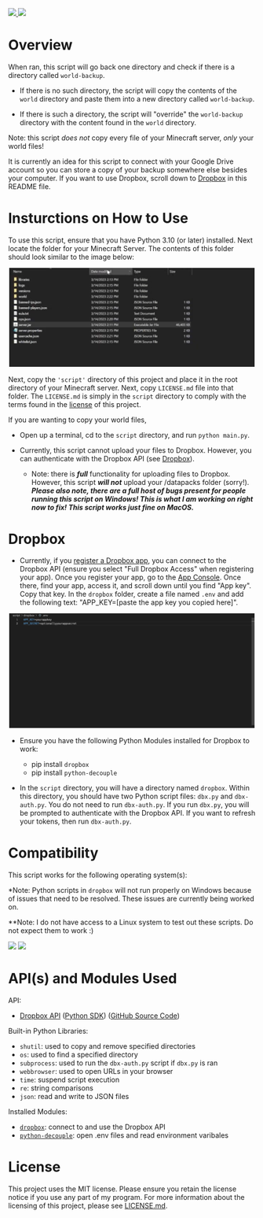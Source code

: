 <span>
    <a href="https://github.com/dropbox/dropbox-sdk-python" target="_blank">
        <img src="https://img.shields.io/badge/Dropbox%20API-v11.36.1-blue.svg?style=for-the-badge&logo=Dropbox&style=plastic"></img>
    </a>
</span>
<span>
    <img src="https://img.shields.io/badge/project%20status-in%20active%20development-brightgreen"></img>
</span>


# Overview 

When ran, this script will go back one directory and check if there is a directory called ```world-backup```.  
- If there is no such directory, the script will copy the contents of the ```world``` directory and paste them into a new directory called ```world-backup```.  

- If there is such a directory, the script will "override" the ```world-backup``` directory with the content found in the ```world``` directory.

Note: this script *does not* copy every file of your Minecraft server, *only* your world files!

It is currently an idea for this script to connect with your Google Drive account so you can store a copy of your backup somewhere else besides your computer.  If you want to use Dropbox, scroll down to [Dropbox](#dropbox) in this README file.

# Insturctions on How to Use

To use this script, ensure that you have Python 3.10 (or later) installed.  Next locate the folder for your Minecraft Server.  The contents of this folder should look similar to the image below:

<div align="center">
    <img src="images/server-files.png" width="500px">
</div>

Next, copy the ```'script'``` directory of this project and place it in the root directory of your Minecraft server. Next, copy ```LICENSE.md``` file into that folder.  The ```LICENSE.md``` is simply in the ```script``` directory to comply with the terms found in the [license](LICENSE.md) of this project.  

If you are wanting to copy your world files,

- Open up a terminal, cd to the ```script``` directory, and run ```python main.py```.

- Currently, this script cannot upload your files to Dropbox.  However, you can authenticate with the Dropbox API (see [Dropbox](#dropbox)).

    - Note: there is ***full*** functionality for uploading files to Dropbox.  However, this script ***will not*** upload your /datapacks folder (sorry!).  ***Please also note, there are a full host of bugs present for people running this script on Windows!  This is what I am working on right now to fix!  This script works just fine on MacOS.*** 

# Dropbox

- Currently, if you [register a Dropbox app](https://www.dropbox.com/developers/apps/create), you can connect to the Dropbox API (ensure you select "Full Dropbox Access" when registering your app).  Once you register your app, go to the [App Console](https://www.dropbox.com/developers/apps).  Once there, find your app, access it, and scroll down until you find "App key".  Copy that key.  In the ```dropbox``` folder, create a file named ```.env``` and add the following text: "APP_KEY=[paste the app key you copied here]".

<div align="center">
    <img src="images/env-variables.png" width="500px">
</div>

- Ensure you have the following Python Modules installed for Dropbox to work:

    - pip install ```dropbox```
    - pip install ```python-decouple```

- In the ```script``` directory, you will have a directory named ```dropbox```.  Within this directory, you should have two Python script files: ```dbx.py``` and ```dbx-auth.py```.  You do not need to run ```dbx-auth.py```.  If you run ```dbx.py```, you will be prompted to authenticate with the Dropbox API.  If you want to refresh your tokens, then run ```dbx-auth.py```.

# Compatibility

This script works for the following operating system(s):

*Note: Python scripts in ```dropbox``` will not run properly on Windows because of issues that need to be resolved.  These issues are currently being worked on.

**Note: I do not have access to a Linux system to test out these scripts.  Do not expect them to work :)

<span>
    <img src="https://upload.wikimedia.org/wikipedia/commons/b/b6/Cropped-Windows10-icon.png" width=75px>
</span>
<span>
    <img src="https://upload.wikimedia.org/wikipedia/commons/thumb/1/1b/Apple_logo_grey.svg/1280px-Apple_logo_grey.svg.png" width=60px>
</span>


# API(s) and Modules Used 

API:

- [Dropbox API](https://www.dropbox.com/developers) ([Python SDK](https://www.dropbox.com/developers/documentation/python)) ([GitHub Source Code](https://github.com/dropbox/dropbox-sdk-python))

Built-in Python Libraries:

- ```shutil```: used to copy and remove specified directories
- ```os```: used to find a specified directory
- ```subprocess```: used to run the ```dbx-auth.py``` script if ```dbx.py``` is ran
- ```webbrowser```: used to open URLs in your browser
- ```time```: suspend script execution
- ```re```: string comparisons
- ```json```: read and write to JSON files

Installed Modules:

- [```dropbox```](https://pypi.org/project/dropbox/): connect to and use the Dropbox API
- [```python-decouple```](https://pypi.org/project/python-decouple/): open .env files and read environment varibales


# License

This project uses the MIT license. Please ensure you retain the license notice if you use any part of my program. For more information about the licensing of this project, please see [LICENSE.md](LICENSE.md).
